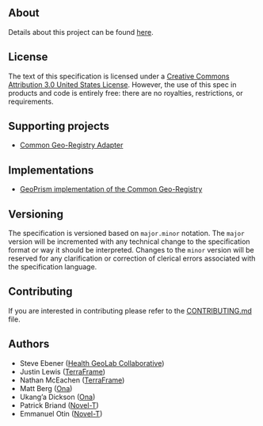 ## About

Details about this project can be found [here](PROJECT_DETAILS.md).


## License

The text of this specification is licensed under a
[Creative Commons Attribution 3.0 United States License](http://creativecommons.org/licenses/by/3.0/us/).
However, the use of this spec in products and code is entirely free:
there are no royalties, restrictions, or requirements.

## Supporting projects
* [Common Geo-Registry Adapter](https://github.com/terraframe/common-geo-registry-adapter) 

## Implementations
* [GeoPrism implementation of the Common Geo-Registry](https://github.com/terraframe/geoprism-geo-registry)

## Versioning

The specification is versioned based on `major.minor` notation. The `major` version will be incremented with any technical change to the specification format or way it should be interpreted. Changes to the `minor` version will be reserved for any clarification or correction of clerical errors associated with the specification language.


## Contributing

If you are interested in contributing please refer to the [CONTRIBUTING.md](CONTRIBUTING.md) file.

## Authors

* Steve Ebener ([Health GeoLab Collaborative](https://healthgeolab.net/))
* Justin Lewis ([TerraFrame](https://terraframe.com/))
* Nathan McEachen ([TerraFrame](https://terraframe.com/))
* Matt Berg ([Ona](https://ona.io/home/))
* Ukang’a Dickson ([Ona](https://ona.io/home/))
* Patrick Briand ([Novel-T](http://www.novel-t.ch/))
* Emmanuel Otin ([Novel-T](http://www.novel-t.ch/))

